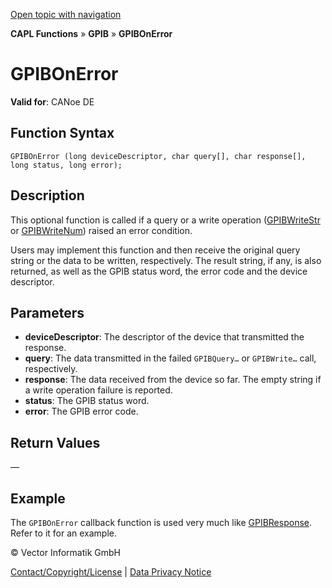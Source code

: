 [Open topic with navigation](../../../../../CANoeDEFamily.htm#Topics/CAPLFunctions/GPIB/Functions/CAPLfunctionGPIBOnError.md)

**CAPL Functions** » **GPIB** » **GPIBOnError**

# GPIBOnError

**Valid for**: CANoe DE

## Function Syntax

```
GPIBOnError (long deviceDescriptor, char query[], char response[], long status, long error);
```

## Description

This optional function is called if a query or a write operation ([GPIBWriteStr](CAPLfunctionGPIBWriteStr.md) or [GPIBWriteNum](CAPLfunctionGPIBWriteNum.md)) raised an error condition.

Users may implement this function and then receive the original query string or the data to be written, respectively. The result string, if any, is also returned, as well as the GPIB status word, the error code and the device descriptor.

## Parameters

- **deviceDescriptor**: The descriptor of the device that transmitted the response.
- **query**: The data transmitted in the failed `GPIBQuery…` or `GPIBWrite…` call, respectively.
- **response**: The data received from the device so far. The empty string if a write operation failure is reported.
- **status**: The GPIB status word.
- **error**: The GPIB error code.

## Return Values

—

## Example

The `GPIBOnError` callback function is used very much like [GPIBResponse](CAPLfunctionGPIBResponse.md). Refer to it for an example.

© Vector Informatik GmbH

[Contact/Copyright/License](../../../Shared/ContactCopyrightLicense.md) | [Data Privacy Notice](https://www.vector.com/int/en/company/get-info/privacy-policy/)
